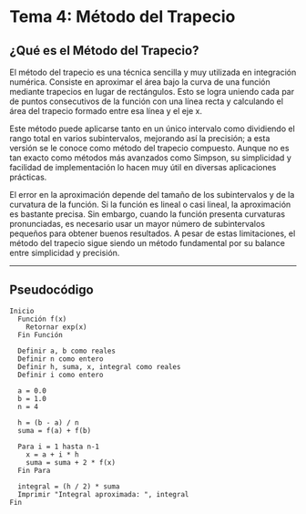 # Tema 4: Método del Trapecio

## ¿Qué es el Método del Trapecio?

El método del trapecio es una técnica sencilla y muy utilizada en integración numérica. Consiste en aproximar el área bajo la curva de una función mediante trapecios en lugar de rectángulos. Esto se logra uniendo cada par de puntos consecutivos de la función con una línea recta y calculando el área del trapecio formado entre esa línea y el eje x.

Este método puede aplicarse tanto en un único intervalo como dividiendo el rango total en varios subintervalos, mejorando así la precisión; a esta versión se le conoce como método del trapecio compuesto. Aunque no es tan exacto como métodos más avanzados como Simpson, su simplicidad y facilidad de implementación lo hacen muy útil en diversas aplicaciones prácticas.

El error en la aproximación depende del tamaño de los subintervalos y de la curvatura de la función. Si la función es lineal o casi lineal, la aproximación es bastante precisa. Sin embargo, cuando la función presenta curvaturas pronunciadas, es necesario usar un mayor número de subintervalos pequeños para obtener buenos resultados. A pesar de estas limitaciones, el método del trapecio sigue siendo un método fundamental por su balance entre simplicidad y precisión.

---


##  Pseudocódigo

```plaintext
Inicio
  Función f(x)
    Retornar exp(x)
  Fin Función

  Definir a, b como reales
  Definir n como entero
  Definir h, suma, x, integral como reales
  Definir i como entero

  a = 0.0
  b = 1.0
  n = 4

  h = (b - a) / n
  suma = f(a) + f(b)

  Para i = 1 hasta n-1
    x = a + i * h
    suma = suma + 2 * f(x)
  Fin Para

  integral = (h / 2) * suma
  Imprimir "Integral aproximada: ", integral
Fin
```
